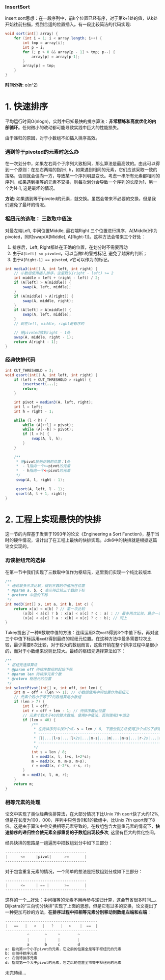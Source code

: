 ### InsertSort
insert sort思想：在一段序列中，前k个位置已经有序，对于第k+1处的值，从k处开始往前扫描，找到合适的位置插入。有一段比较简洁的代码实现:

```java
void sort(int[] array) {
    for (int i = 1; i < array.length; i++) {
        int tmp = array[i];
        int p = i;
        for (; p > 0 && array[p - 1] > tmp; p--) {
            array[p] = array[p-1];
        }
        array[p] = tmp;
    }
}
```
__时间分析__: o(n^2)

# 1. 快速排序
平均运行时间O(nlogn)，实践中已知最快的排序算法：__非常精练和高度优化的内部循环__。任何微小的改动都可能导致实践中巨大的性能损失。

由于递归的原因，对于小数组不如插入排序高效。

### 遇到等于pivoted的元素时怎么办
在一次划分中，如果左右两个子序列大致相同，那么算法是最高效的。由此可以得到一个原则：在左右两端的指针l, h，如果遇到相同的元素，它们应该采取一致的策略，否则就会偏向一方，导致某一个序列明显变长。考虑一串所有元素都相同的序列，如果遇到相等的元素不交换，则每次划分会导致一个序列的长度为1，另一个为N-1, 这是最坏的情况。

__方法__: 如果遇到等于pivoted的元素，就交换。虽然会带来不必要的交换，但是我们避免了最坏的情况。

### 枢纽元的选取： 三数取中值法
对最左端Left, 中间位置Middle, 最右端Right 三个位置进行排序，A[Middle]作为pivoted，同时swap(A[Middle], A[Right-1])。这种方法会带来三个好处：

1. 排序后，Left, Right都处在正确的位置，在划分时不需要再动
2. 由于`A[Left] <= pivoted`，可以当做h的警戒标记, 避免了越界的判断；
3. 由于`A[Right-1] == pivoted`, v它可以作为l的标记。
```java
int media3(int[] A, int left, int right) {
    // 小数组使用插入排序，这里默认(right - left) >= 2
    int middle = left + (right - left) / 2;
    if (A[left] > A[middle]) {
        swap(A, left, middle);
    }
    if (A[middle] > A[right]) {
        swap(A, middle, right);
    }
    if (A[left] > A[middle]) {
        swap(A, left, middle);
    }
    // 现在left, middle, right是有序的

    // 把pivoted放到right - 1处
    swap(A, middle, right - 1);
    return A[right - 1];
}
````

### 经典快排代码
```java
int CUT_THRESHOLD = 3;
void qsort(int[] A, int left, int right) {
    if (left + CUT_THRESHOLD > right) {
        insertsort(...);
        return;
    }

    int pivot = median3(A, left, right);
    int l = left;
    int h = right - 1;

    while (l < h) {
        while (A[++l] < pivot);
        while (A[--h] > pivot);
        if (l < h) {
            swap(A, l, h);
        }
    }
    
    /**
     * 把pivot放到正确的位置：l处
     *  - l指向一个>=pivot的元素
     *  - h指向一个<=pivot的元素
     */
     swap(A, l, right - 1);
     
     qsort(A, left, l - 1);
     qsort(A, l + 1, right);
}
```

# 2. 工程上实现最快的快排
这一节的内容基于发表于1993年的论文《Engineering a Sort Function》，基于当时的硬件情况，设计出了在工程上最快的快排实现。Jdk6中的快排就是根据这篇论文实现的。
### 再谈枢纽元的选择
在第一节中我们实现了三数取中值作为枢纽元，这里我们实现一个纯比较版本.
```java
/**
 * 通过最多三次比较，得到三数的中值所在位置
 * @param a, b, c 表示待比较三个数的下标
 * @return 中值的下标
 */
int med3(int[] x, int a, int b, int c) {
    return x[a] < x[b] ? // 第一次比较
        (x[b] < a[c] ? b : x[a] < x[c] ? c : a) : // 最多两次比较，最少一次比较
        (x[a] < a[c] ? a : x[b] < x[c] ? c : b); // 同上
}
```
Tukey提出了一种9数取中值的方法：连续运用3次`med3`得到3个中值下标，再对这三个中值下标运用`med3`得到最终的枢纽元位置。在这种方法中最多需要12次比较，最少需要8次比较，对于较大的数组而言，这些开销在整个排序过程中是很小的，而对于小数组来说则比较大。最终的枢纽元选择算法如下：
```java
/**
 * 枢纽元选择算法
 * @param off 待排序数组的起始下标
 * @param len 待排序元素个数
 * @return 枢纽元的位置
 */
int selectPivot(int[] x, int off, int len) {
    int m = off + (len >> 1); // 小数组使用中间位置作为枢纽元
    // 元素个数小于等于7的数组算是小数组
    if (len > 7) {
        int l = off;
        int r = off + len - 1; // 待排序截止位置
        // 元素个数大于40的算大数组，使用9中值法，否则使用3中值法
        if (len > 40) {
            /**
             * 在待排序列中找9个点，s = len / 8, 下面分割方法使得9个点的下标递增
             * -----------------------------------------------------------------
             * |l|...|l+s|...|l+2s|...|m-s|...|m|...|m+s|...|r-2s|...|r-s|...|r|
             * -----------------------------------------------------------------
             */
            int s = len / 8;
            l = med3(x, l, l+s, l+2*s);
            m = med3(x, m, m-s, m+s);
            r = med3(x, r-2*s, r-s, r);
        }
        m = med3(x, l, m, r);
    }
    return m;
}
```
### 相等元素的处理
论文中实现了类似经典快排算法，在大部分情况下比Unix 7th qsort快了大约12%, 但是在长度为100，000，序列中只包含0和1的数组中，比Unix 7th qsort慢了8倍。这是由于算法中会交换相等元素导致的，在数组包含大量重元素的情况下，__快速排序的递归性会使元素全部重复的子数组出现较多次__, 这里有巨大的优化空间。

经典快排的思路是一趟遍历中把数组划分中如下三部分：
```java
-------------------------------------
|      <=     |pivot|      >=       |
-------------------------------------
```
对于包含重复元素的情况，一个简单的想法是把数组划分成如下三部分：
```java
-------------------------------------
|      <=     | == |       >=       |
-------------------------------------
```
这样的一个__好处：中间相等的元素不用再参与递归计算，这会节省很多时间__。Dijkstra的“三向切分快排”实现了上面的思想，但是它有过多的交换，论文提出了一种更加巧妙的方法，__在排序过程中把相等元素分别移动到数组左端和右端__：
```java
------------------------------------------
|   ==   |   <   |   ?   |   >    |  ==  |
------------------------------------------
          ^       ^     ^        ^
          |       |     |        |
          a       b     c        d
a: 指向第一个小于pivot的元素，它之前的位置全是等于枢纽元的元素
b: 左侧待排序元素
c: 右侧待排序元素
d: 指向第一个大于pivot的元素，它之后的位置全市等于枢纽元的元素
``` 
未完待续...
